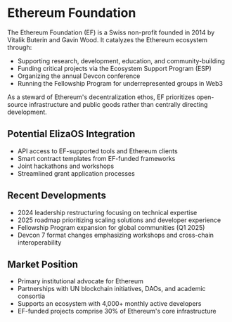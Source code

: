 # Ethereum Foundation

The Ethereum Foundation (EF) is a Swiss non-profit founded in 2014 by Vitalik Buterin and Gavin Wood. It catalyzes the Ethereum ecosystem through:

- Supporting research, development, education, and community-building
- Funding critical projects via the Ecosystem Support Program (ESP)
- Organizing the annual Devcon conference
- Running the Fellowship Program for underrepresented groups in Web3

As a steward of Ethereum's decentralization ethos, EF prioritizes open-source infrastructure and public goods rather than centrally directing development.

## Potential ElizaOS Integration
- API access to EF-supported tools and Ethereum clients
- Smart contract templates from EF-funded frameworks
- Joint hackathons and workshops
- Streamlined grant application processes

## Recent Developments
- 2024 leadership restructuring focusing on technical expertise
- 2025 roadmap prioritizing scaling solutions and developer experience
- Fellowship Program expansion for global communities (Q1 2025)
- Devcon 7 format changes emphasizing workshops and cross-chain interoperability

## Market Position
- Primary institutional advocate for Ethereum
- Partnerships with UN blockchain initiatives, DAOs, and academic consortia
- Supports an ecosystem with 4,000+ monthly active developers
- EF-funded projects comprise 30% of Ethereum's core infrastructure
